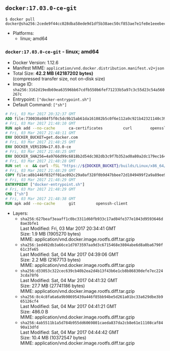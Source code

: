 ## `docker:17.03.0-ce-git`

```console
$ docker pull docker@sha256:2cede9f44cc028dba58ede9d1df5b38aec50cf853ae7e1fe8e1eeebec0bc8eb5
```

-	Platforms:
	-	linux; amd64

### `docker:17.03.0-ce-git` - linux; amd64

-	Docker Version: 1.12.6
-	Manifest MIME: `application/vnd.docker.distribution.manifest.v2+json`
-	Total Size: **42.2 MB (42187202 bytes)**  
	(compressed transfer size, not on-disk size)
-	Image ID: `sha256:3162d19edb69ea63596bb67cdfb550b6fef71233b5a97c3c55d23c54a560267c`
-	Entrypoint: `["docker-entrypoint.sh"]`
-	Default Command: `["sh"]`

```dockerfile
# Fri, 03 Mar 2017 20:32:37 GMT
ADD file:730030a984f5f0c5dc9b15ab61da161082b5c0f6e112a9c921b42321140c3927 in / 
# Fri, 03 Mar 2017 21:48:10 GMT
RUN apk add --no-cache 		ca-certificates 		curl 		openssl
# Fri, 03 Mar 2017 21:48:11 GMT
ENV DOCKER_BUCKET=get.docker.com
# Fri, 03 Mar 2017 21:48:25 GMT
ENV DOCKER_VERSION=17.03.0-ce
# Fri, 03 Mar 2017 21:48:25 GMT
ENV DOCKER_SHA256=4a9766d99c6818b2d54dc302db3c9f7b352ad0a80a2dc179ec164a3ba29c2d3e
# Fri, 03 Mar 2017 21:48:28 GMT
RUN set -x 	&& curl -fSL "https://${DOCKER_BUCKET}/builds/Linux/x86_64/docker-${DOCKER_VERSION}.tgz" -o docker.tgz 	&& echo "${DOCKER_SHA256} *docker.tgz" | sha256sum -c - 	&& tar -xzvf docker.tgz 	&& mv docker/* /usr/local/bin/ 	&& rmdir docker 	&& rm docker.tgz 	&& docker -v
# Fri, 03 Mar 2017 21:48:29 GMT
COPY file:a8b1446f032ff01ac092c29a0af328f0b9d47bbee72d1049499f2a9a89ee988a in /usr/local/bin/ 
# Fri, 03 Mar 2017 21:48:29 GMT
ENTRYPOINT ["docker-entrypoint.sh"]
# Fri, 03 Mar 2017 21:48:29 GMT
CMD ["sh"]
# Fri, 03 Mar 2017 21:48:38 GMT
RUN apk add --no-cache 		git 		openssh-client
```

-	Layers:
	-	`sha256:627beaf3eaaff1c0bc3311d60fb933c17ad04fe377e1043d9593646d8ae3bfe1`  
		Last Modified: Fri, 03 Mar 2017 20:34:41 GMT  
		Size: 1.9 MB (1905270 bytes)  
		MIME: application/vnd.docker.image.rootfs.diff.tar.gzip
	-	`sha256:1ed492db3a66ce1d7073597aa9d3c6715468e3804abe6d8a0ba6790f61c3fe65`  
		Last Modified: Sat, 04 Mar 2017 04:39:06 GMT  
		Size: 2.2 MB (2167713 bytes)  
		MIME: application/vnd.docker.image.rootfs.diff.tar.gzip
	-	`sha256:d33053c322cec639cb40b2ea2d4b13f43b6e1cb8b86830defe7ec2243cda78f6`  
		Last Modified: Sat, 04 Mar 2017 04:41:32 GMT  
		Size: 27.7 MB (27741186 bytes)  
		MIME: application/vnd.docker.image.rootfs.diff.tar.gzip
	-	`sha256:8c4c8fa6a6a9b98695439a446f85bb94be5d261a01bc33a629dbe3b965126cf4`  
		Last Modified: Sat, 04 Mar 2017 04:41:21 GMT  
		Size: 486.0 B  
		MIME: application/vnd.docker.image.rootfs.diff.tar.gzip
	-	`sha256:4ab5511b1a5d784b955dd6069801caeda837da2cb8e61e11108caf8490a13dfd`  
		Last Modified: Sat, 04 Mar 2017 04:44:42 GMT  
		Size: 10.4 MB (10372547 bytes)  
		MIME: application/vnd.docker.image.rootfs.diff.tar.gzip
